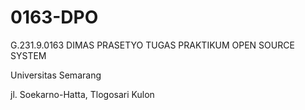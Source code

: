 # 0163-DPO
G.231.9.0163 DIMAS PRASETYO TUGAS PRAKTIKUM OPEN SOURCE SYSTEM

Universitas Semarang 

jl. Soekarno-Hatta, Tlogosari Kulon

